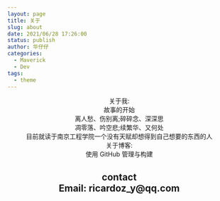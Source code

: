 ```yaml
---
layout: page
title: 关于
slug: about
date: 2021/06/28 17:26:00
status: publish
author: 华仔仔
categories: 
  - Maverick
  - Dev
tags: 
  - theme
---
```


<center>关于我:

<center>故事的开始

<center>离人愁、伤别离;碎碎念、深深思

<center>凋零落、吟空悲;续繁华、又何处

<center>目前就读于南京工程学院一个没有天赋却想得到自己想要的东西的人

<center>关于博客:

<center>使用 GitHub 管理与构建

<center><h2> contact

<center>Email: ricardoz_y@qq.com





